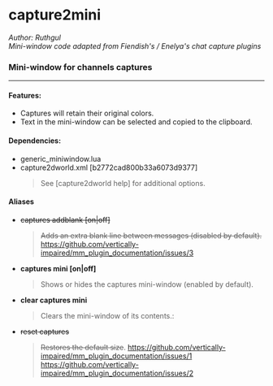 # capture2mini

*Author: Ruthgul*<br />
*Mini-window code adapted from Fiendish's / Enelya's chat capture plugins*

### Mini-window for channels captures
---
#### Features:
* Captures will retain their original colors.
* Text in the mini-window can be selected and copied to the clipboard.

#### Dependencies:
* generic_miniwindow.lua
* capture2dworld.xml [b2772cad800b33a6073d9377]
  > See [capture2dworld help] for additional options.

#### Aliases
* ~~captures addblank [on|off]~~
  > ~~Adds an extra blank line between messages (disabled by default).~~
  > https://github.com/vertically-impaired/mm_plugin_documentation/issues/3
* **captures mini [on|off]**
  > Shows or hides the captures mini-window (enabled by default).
* **clear captures mini**
  > Clears the mini-window of its contents.:
* ~~reset captures~~
  > ~~Restores the default size~~.
  > https://github.com/vertically-impaired/mm_plugin_documentation/issues/1
  > https://github.com/vertically-impaired/mm_plugin_documentation/issues/2

